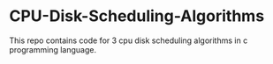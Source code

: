 # CPU-Disk-Scheduling-Algorithms
This repo contains code for 3 cpu disk scheduling algorithms in c programming language.
